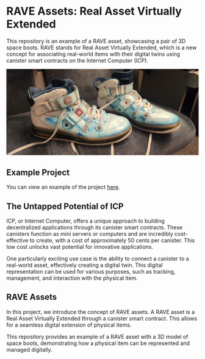 # RAVE Assets: Real Asset Virtually Extended

This repository is an example of a RAVE asset, showcasing a pair of 3D space boots. RAVE stands for Real Asset Virtually Extended, which is a new concept for associating real-world items with their digital twins using canister smart contracts on the Internet Computer (ICP).

![Space Boots](static/boots.jpg)

## Example Project

You can view an example of the project [here](https://5a3r2-iyaaa-aaaas-aabaa-cai.icp0.io/).

## The Untapped Potential of ICP

ICP, or Internet Computer, offers a unique approach to building decentralized applications through its canister smart contracts. These canisters function as mini servers or computers and are incredibly cost-effective to create, with a cost of approximately 50 cents per canister. This low cost unlocks vast potential for innovative applications.

One particularly exciting use case is the ability to connect a canister to a real-world asset, effectively creating a digital twin. This digital representation can be used for various purposes, such as tracking, management, and interaction with the physical item.

## RAVE Assets

In this project, we introduce the concept of RAVE assets. A RAVE asset is a Real Asset Virtually Extended through a canister smart contract. This allows for a seamless digital extension of physical items.

This repository provides an example of a RAVE asset with a 3D model of space boots, demonstrating how a physical item can be represented and managed digitally.
